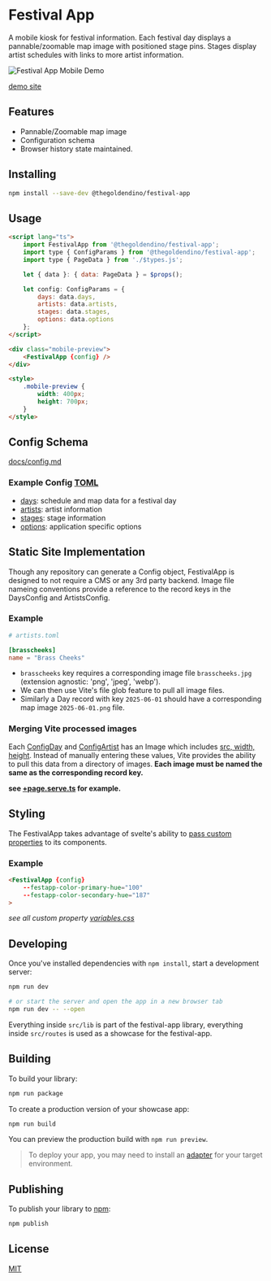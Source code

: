 # Festival App

A mobile kiosk for festival information. Each festival day displays a pannable/zoomable map image with positioned stage pins.
Stages display artist schedules with links to more artist information.

![Festival App Mobile Demo](https://ik.imagekit.io/thegoldendino/goldendino/festival-app-demo_wZDf1xAXB.gif?updatedAt=1735724073459&tr=w-300)

[demo site](https://festival-app-dev.netlify.app/)

## Features

- Pannable/Zoomable map image
- Configuration schema
- Browser history state maintained.

## Installing

```sh
npm install --save-dev @thegoldendino/festival-app
```

## Usage

```html
<script lang="ts">
	import FestivalApp from '@thegoldendino/festival-app';
	import type { ConfigParams } from '@thegoldendino/festival-app';
	import type { PageData } from './$types.js';

	let { data }: { data: PageData } = $props();

	let config: ConfigParams = {
		days: data.days,
		artists: data.artists,
		stages: data.stages,
		options: data.options
	};
</script>

<div class="mobile-preview">
	<FestivalApp {config} />
</div>

<style>
	.mobile-preview {
		width: 400px;
		height: 700px;
	}
</style>

```

## Config Schema

[docs/config.md](./docs/config.md)

### Example Config [TOML](https://toml.io)

- [days](./src/data/days.toml): schedule and map data for a festival day
- [artists](./src/data/artists.toml): artist information
- [stages](./src/data/stages.toml): stage information
- [options](./src/data/options.toml): application specific options

## Static Site Implementation

Though any repository can generate a Config object, FestivalApp is designed to not require a CMS or any 3rd party backend.
Image file nameing conventions provide a reference to the record keys in the DaysConfig and ArtistsConfig.

### Example

```toml
# artists.toml

[brasscheeks]
name = "Brass Cheeks"
```

- `brasscheeks` key requires a corresponding image file `brasscheeks.jpg` (extension agnostic: 'png', 'jpeg', 'webp'). 
- We can then use Vite's file glob feature to pull all image files.
- Similarly a Day record with key `2025-06-01` should have a corresponding map image `2025-06-01.png` file.

### Merging Vite processed images

Each [ConfigDay](./docs/config.md#configday) and [ConfigArtist](./docs/config.md#configartist) has an Image which includes [src, width, height](./docs/config.md#image). Instead of manually entering these values, Vite provides the ability to pull this data from a directory of images. **Each image must be named the same as the corresponding record key.**

__see [+page.serve.ts](./src/lib/routes/+page.server.ts) for example.__

## Styling

The FestivalApp takes advantage of svelte's ability to [pass custom properties](https://svelte.dev/docs/svelte/custom-properties) to its components.

### Example


```html
<FestivalApp {config}
	--festapp-color-primary-hue="100"
	--festapp-color-secondary-hue="187"
>
```

_see all custom property [variables.css](./src/lib/styles/variables.css)_


## Developing

Once you've installed dependencies with `npm install`, start a development server:

```bash
npm run dev

# or start the server and open the app in a new browser tab
npm run dev -- --open
```

Everything inside `src/lib` is part of the festival-app library, everything inside `src/routes` is used as a showcase for the festival-app.

## Building

To build your library:

```bash
npm run package
```

To create a production version of your showcase app:

```bash
npm run build
```

You can preview the production build with `npm run preview`.

> To deploy your app, you may need to install an [adapter](https://svelte.dev/docs/kit/adapters) for your target environment.

## Publishing

To publish your library to [npm](https://www.npmjs.com):

```bash
npm publish
```

## License

[MIT](LICENSE.md)